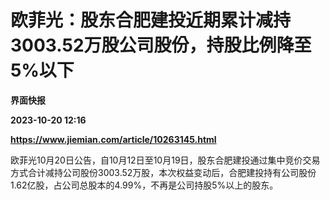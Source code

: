 # 欧菲光：股东合肥建投近期累计减持3003.52万股公司股份，持股比例降至5%以下
**界面快报**

**2023-10-20 12:16**

**https://www.jiemian.com/article/10263145.html**

欧菲光10月20日公告，自10月12日至10月19日，股东合肥建投通过集中竞价交易方式合计减持公司股份3003.52万股，本次权益变动后，合肥建投持有公司股份1.62亿股，占公司总股本的4.99%，不再是公司持股5%以上的股东。